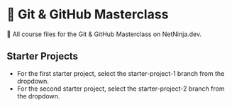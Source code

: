 # 🚀 Git & GitHub Masterclass
📂 All course files for the Git &amp; GitHub Masterclass on NetNinja.dev.

## Starter Projects
- For the first starter project, select the starter-project-1 branch from the dropdown.
- For the second starter project, select the starter-project-2 branch from the dropdown.
